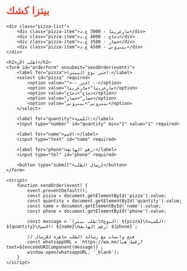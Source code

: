 <!DOCTYPE html>
<html>
<head>
    <title>بيتزا كشك</title>
    <meta name="viewport" content="width=device-width, initial-scale=1">
    <style>
        body { font-family: Arial, sans-serif; margin: 20px; }
        h1 { color: #e74c3c; }
        .pizza-list { margin-bottom: 20px; }
        .pizza-item { margin-bottom: 10px; }
        label { display: block; margin-top: 10px; }
        input, select, textarea { width: 100%; padding: 8px; margin-top: 5px; }
        button { background-color: #e74c3c; color: white; border: none; padding: 10px; width: 100%; margin-top: 20px; font-size: 16px; }
    </style>
</head>
<body>
    <h1>بيتزا كشك</h1>

    <div class="pizza-list">
        <div class="pizza-item">مارغريتا - 3000 ع.د</div>
        <div class="pizza-item">دجاج - 4000 ع.د</div>
        <div class="pizza-item">خضار - 3500 ع.د</div>
        <div class="pizza-item">بيبروني - 4500 ع.د</div>
    </div>

    <h2>اطلب الآن</h2>
    <form id="orderForm" onsubmit="sendOrder(event)">
        <label for="pizza">اختر نوع البيتزا:</label>
        <select id="pizza" required>
            <option value="">-- اختر --</option>
            <option value="مارغريتا">مارغريتا</option>
            <option value="دجاج">دجاج</option>
            <option value="خضار">خضار</option>
            <option value="بيبروني">بيبروني</option>
        </select>

        <label for="quantity">الكمية:</label>
        <input type="number" id="quantity" min="1" value="1" required>

        <label for="name">الاسم:</label>
        <input type="text" id="name" required>

        <label for="phone">رقم الهاتف:</label>
        <input type="tel" id="phone" required>

        <button type="submit">إرسال الطلب</button>
    </form>

    <script>
        function sendOrder(event) {
            event.preventDefault();
            const pizza = document.getElementById('pizza').value;
            const quantity = document.getElementById('quantity').value;
            const name = document.getElementById('name').value;
            const phone = document.getElementById('phone').value;

            const message = `طلب بيتزا:\nالنوع: ${pizza}\nالكمية: ${quantity}\nالاسم: ${name}\nرقم الهاتف: ${phone}`;

            // فتح واتساب مع رسالة الطلب جاهزة للإرسال
            const whatsappURL = `https://wa.me/رقمك_هنا?text=${encodeURIComponent(message)}`;
            window.open(whatsappURL, '_blank');
        }
    </script>
</body>
</html>
